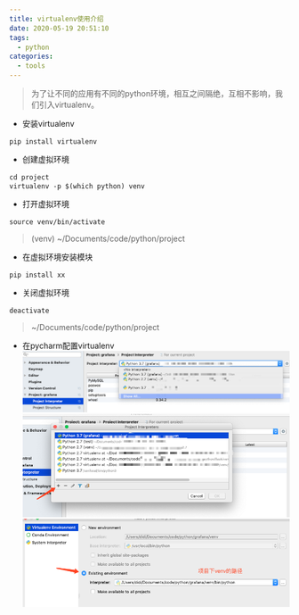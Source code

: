 ```yaml
---
title: virtualenv使用介绍
date: 2020-05-19 20:51:10
tags:
  - python
categories:
  - tools
---
```

> 为了让不同的应用有不同的python环境，相互之间隔绝，互相不影响，我们引入virtualenv。
+ 安装virtualenv
```
pip install virtualenv
```
+ 创建虚拟环境
```
cd project
virtualenv -p $(which python) venv
```
+ 打开虚拟环境
```
source venv/bin/activate
```
> (venv)  ~/Documents/code/python/project
+ 在虚拟环境安装模块
```
pip install xx
```
+ 关闭虚拟环境
```
deactivate
```
> ~/Documents/code/python/project
+ 在pycharm配置virtualenv
![pycharm-virtualenv](/images/pycharm-virtualenv.png)
![pycharm-virtualenv-1](/images/pycharm-virtualenv-1.png)
![pycharm-virtualenv-2](/images/pycharm-virtualenv-2.png)
